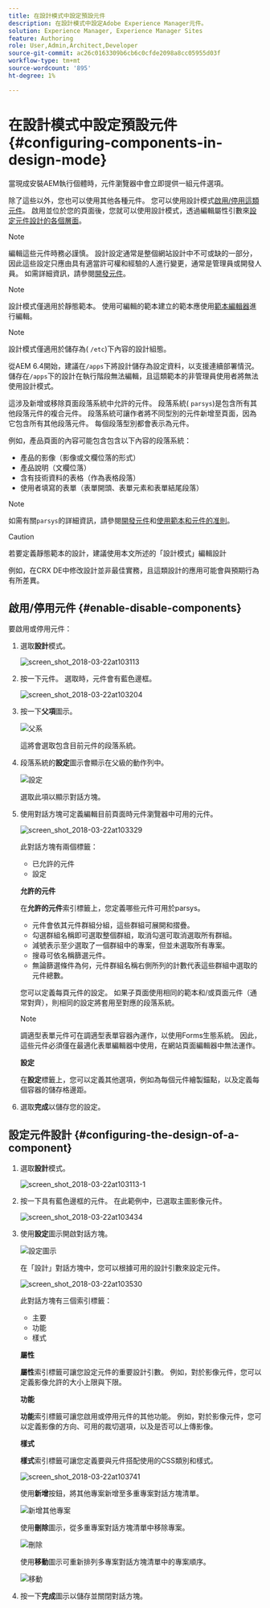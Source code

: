 ```yaml
---
title: 在設計模式中設定預設元件
description: 在設計模式中設定Adobe Experience Manager元件。
solution: Experience Manager, Experience Manager Sites
feature: Authoring
role: User,Admin,Architect,Developer
source-git-commit: ac26c0163309b6cb6c0cfde2098a8cc05955d03f
workflow-type: tm+mt
source-wordcount: '895'
ht-degree: 1%

---
```


# 在設計模式中設定預設元件{#configuring-components-in-design-mode}

當現成安裝AEM執行個體時，元件瀏覽器中會立即提供一組元件選項。

除了這些以外，您也可以使用其他各種元件。 您可以使用設計模式[啟用/停用這類元件](#enable-disable-components)。 啟用並位於您的頁面後，您就可以使用設計模式，透過編輯屬性引數來[設定元件設計的各個層面](#configuring-the-design-of-a-component)。

>[!NOTE]
>
>編輯這些元件時務必謹慎。 設計設定通常是整個網站設計中不可或缺的一部分，因此這些設定只應由具有適當許可權和經驗的人進行變更，通常是管理員或開發人員。 如需詳細資訊，請參閱[開發元件](/help/sites-developing/components.md)。

>[!NOTE]
>
>設計模式僅適用於靜態範本。 使用可編輯的範本建立的範本應使用[範本編輯器](/help/sites-authoring/templates.md)進行編輯。

>[!NOTE]
>
>設計模式僅適用於儲存為( `/etc`)下內容的設計組態。
>
>從AEM 6.4開始，建議在`/apps`下將設計儲存為設定資料，以支援連續部署情況。 儲存在`/apps`下的設計在執行階段無法編輯，且這類範本的非管理員使用者將無法使用設計模式。

這涉及新增或移除頁面段落系統中允許的元件。 段落系統( `parsys`)是包含所有其他段落元件的複合元件。 段落系統可讓作者將不同型別的元件新增至頁面，因為它包含所有其他段落元件。 每個段落型別都會表示為元件。

例如，產品頁面的內容可能包含包含以下內容的段落系統：

* 產品的影像（影像或文欄位落的形式）
* 產品說明（文欄位落）
* 含有技術資料的表格（作為表格段落）
* 使用者填寫的表單（表單開頭、表單元素和表單結尾段落）

>[!NOTE]
>
>如需有關`parsys`的詳細資訊，請參閱[開發元件](/help/sites-developing/components.md)和[使用範本和元件的准則](/help/sites-developing/dev-guidelines-bestpractices.md#guidelines-for-using-templates-and-components)。

>[!CAUTION]
>
>若要定義靜態範本的設計，建議使用本文所述的「設計模式」編輯設計
>
>例如，在CRX DE中修改設計並非最佳實務，且這類設計的應用可能會與預期行為有所差異。

## 啟用/停用元件 {#enable-disable-components}

要啟用或停用元件：

1. 選取&#x200B;**設計**&#x200B;模式。

   ![screen_shot_2018-03-22at103113](assets/screen_shot_2018-03-22at103113.png)

1. 按一下元件。 選取時，元件會有藍色邊框。

   ![screen_shot_2018-03-22at103204](assets/screen_shot_2018-03-22at103204.png)

1. 按一下&#x200B;**父項**&#x200B;圖示。

   ![父系](do-not-localize/screen_shot_2018-03-22at103204.png)

   這將會選取包含目前元件的段落系統。

1. 段落系統的&#x200B;**設定**&#x200B;圖示會顯示在父級的動作列中。

   ![設定](do-not-localize/screen_shot_2018-03-22at103256.png)

   選取此項以顯示對話方塊。

1. 使用對話方塊可定義編輯目前頁面時元件瀏覽器中可用的元件。

   ![screen_shot_2018-03-22at103329](assets/screen_shot_2018-03-22at103329.png)

   此對話方塊有兩個標籤：

   * 已允許的元件
   * 設定

   **允許的元件**

   在&#x200B;**允許的元件**&#x200B;索引標籤上，您定義哪些元件可用於parsys。

   * 元件會依其元件群組分組，這些群組可展開和摺疊。
   * 勾選群組名稱即可選取整個群組，取消勾選可取消選取所有群組。
   * 減號表示至少選取了一個群組中的專案，但並未選取所有專案。
   * 搜尋可依名稱篩選元件。
   * 無論篩選條件為何，元件群組名稱右側所列的計數代表這些群組中選取的元件總數。

   您可以定義每頁元件的設定。 如果子頁面使用相同的範本和/或頁面元件（通常對齊），則相同的設定將套用至對應的段落系統。

   >[!NOTE]
   >
   >調適型表單元件可在調適型表單容器內運作，以使用Forms生態系統。 因此，這些元件必須僅在最適化表單編輯器中使用，在網站頁面編輯器中無法運作。

   **設定**

   在&#x200B;**設定**&#x200B;標籤上，您可以定義其他選項，例如為每個元件繪製錨點，以及定義每個容器的儲存格邊距。

1. 選取&#x200B;**完成**&#x200B;以儲存您的設定。

## 設定元件設計 {#configuring-the-design-of-a-component}

1. 選取&#x200B;**設計**&#x200B;模式。

   ![screen_shot_2018-03-22at103113-1](assets/screen_shot_2018-03-22at103113-1.png)

1. 按一下具有藍色邊框的元件。 在此範例中，已選取主圖影像元件。

   ![screen_shot_2018-03-22at103434](assets/screen_shot_2018-03-22at103434.png)

1. 使用&#x200B;**設定**&#x200B;圖示開啟對話方塊。

   ![設定圖示](do-not-localize/screen_shot_2018-03-22at103256-1.png)

   在「設計」對話方塊中，您可以根據可用的設計引數來設定元件。

   ![screen_shot_2018-03-22at103530](assets/screen_shot_2018-03-22at103530.png)

   此對話方塊有三個索引標籤：

   * 主要
   * 功能
   * 樣式

   **屬性**

   **屬性**&#x200B;索引標籤可讓您設定元件的重要設計引數。 例如，對於影像元件，您可以定義影像允許的大小上限與下限。

   **功能**

   **功能**&#x200B;索引標籤可讓您啟用或停用元件的其他功能。 例如，對於影像元件，您可以定義影像的方向、可用的裁切選項，以及是否可以上傳影像。

   **樣式**

   **樣式**&#x200B;索引標籤可讓您定義要與元件搭配使用的CSS類別和樣式。

   ![screen_shot_2018-03-22at103741](assets/screen_shot_2018-03-22at103741.png)

   使用&#x200B;**新增**&#x200B;按鈕，將其他專案新增至多重專案對話方塊清單。

   ![新增其他專案](assets/chlimage_1-94.png)

   使用&#x200B;**刪除**&#x200B;圖示，從多重專案對話方塊清單中移除專案。

   ![刪除](do-not-localize/screen_shot_2018-03-22at103809.png)

   使用&#x200B;**移動**&#x200B;圖示可重新排列多專案對話方塊清單中的專案順序。

   ![移動](do-not-localize/screen_shot_2018-03-22at103816.png)

1. 按一下&#x200B;**完成**&#x200B;圖示以儲存並關閉對話方塊。
